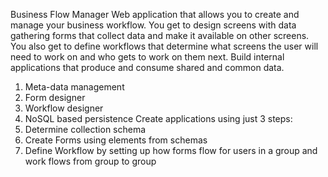 Business Flow Manager
Web application that allows you to create and manage your business workflow. You get to design screens with data gathering forms that collect data and make it available on other screens. You also get to define workflows that determine what screens the user will need to work on and who gets to work on them next. Build internal applications that produce and consume shared and common data.
1. Meta-data management
2. Form designer
3. Workflow designer
4. NoSQL based persistence
Create applications using just 3 steps:
1. Determine collection schema
2. Create Forms using elements from schemas
3. Define Workflow by setting up how forms flow for users in a group and work flows from group to group
